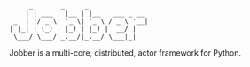 ```
     _       _     _               
    | | ___ | |__ | |__   ___ _ __ 
 _  | |/ _ \| '_ \| '_ \ / _ \ '__|
| |_| | (_) | |_) | |_) |  __/ |   
 \___/ \___/|_.__/|_.__/ \___|_|    
```

Jobber is a multi-core, distributed, actor framework for Python.
